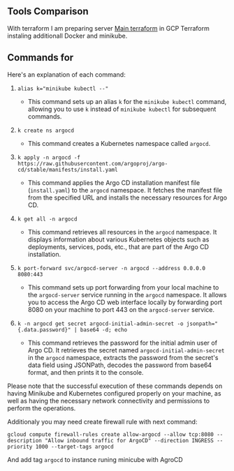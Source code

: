
## Tools Comparison
With terraform I am preparing server [Main terraform](./main.tf) in GCP
Terraform instaling additionall Docker and minikube.

## Commands for

Here's an explanation of each command:

1. `alias k="minikube kubectl --"`
   - This command sets up an alias `k` for the `minikube kubectl` command, allowing you to use `k` instead of `minikube kubectl` for subsequent commands.

2. `k create ns argocd`
   - This command creates a Kubernetes namespace called `argocd`.

3. `k apply -n argocd -f https://raw.githubusercontent.com/argoproj/argo-cd/stable/manifests/install.yaml`
   - This command applies the Argo CD installation manifest file (`install.yaml`) to the `argocd` namespace. It fetches the manifest file from the specified URL and installs the necessary resources for Argo CD.

4. `k get all -n argocd`
   - This command retrieves all resources in the `argocd` namespace. It displays information about various Kubernetes objects such as deployments, services, pods, etc., that are part of the Argo CD installation.

5. `k port-forward svc/argocd-server -n argocd --address 0.0.0.0 8080:443`
   - This command sets up port forwarding from your local machine to the `argocd-server` service running in the `argocd` namespace. It allows you to access the Argo CD web interface locally by forwarding port 8080 on your machine to port 443 on the `argocd-server` service.

6. `k -n argocd get secret argocd-initial-admin-secret -o jsonpath="{.data.password}" | base64 -d; echo`
   - This command retrieves the password for the initial admin user of Argo CD. It retrieves the secret named `argocd-initial-admin-secret` in the `argocd` namespace, extracts the password from the secret's data field using JSONPath, decodes the password from base64 format, and then prints it to the console.

Please note that the successful execution of these commands depends on having Minikube and Kubernetes configured properly on your machine, as well as having the necessary network connectivity and permissions to perform the operations.

Additionaly you may need create firewall rule with next command:

`gcloud compute firewall-rules create allow-argocd --allow tcp:8080 --description "Allow inbound traffic for ArgoCD" --direction INGRESS --priority 1000 --target-tags argocd`

And add tag `argocd` to instance runing minicube with AgroCD